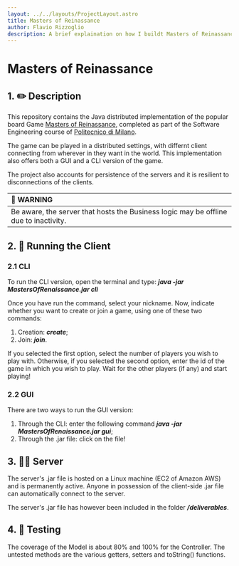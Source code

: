 ```yaml
---
layout: ../../layouts/ProjectLayout.astro
title: Masters of Reinassance
author: Flavio Rizzoglio
description: A brief explaination on how I buildt Masters of Reinassance!
---
```


# Masters of Reinassance

## 1. ✏️ Description

This repository contains the Java distributed implementation of the popular board Game [Masters of Reinassance](https://craniointernational.com/products/masters-of-renaissance/), completed as part of the Software Engineering course of [Politecnico di Milano](polimi.it).

The game can be played in a distributed settings, with differnt client connecting from wherever in they want in the world. This implementation also offers both a GUI and a CLI version of the game.

The project also accounts for persistence of the servers and it is resilient to disconnections of the clients.

| 🚨 WARNING                                                                           |
| :----------------------------------------------------------------------------------- |
| Be aware, the server that hosts the Business logic may be offline due to inactivity. |

## 2. 🚀 Running the Client

### 2.1 CLI

To run the CLI version, open the terminal and type:
_**java -jar MastersOfRenaissance.jar cli**_

Once you have run the command, select your nickname. Now, indicate whether you want to create or join a game, using one of these two commands:

1. Creation: _**create**_;
2. Join: _**join**_.

If you selected the first option, select the number of players you wish to play with. Otherwise, if you selected the second option, enter the id of the game in which you wish to play.
Wait for the other players (if any) and start playing!

### 2.2 GUI

There are two ways to run the GUI version:

1. Through the CLI: enter the following command _**java -jar MastersOfRenaissance.jar gui**_;
2. Through the .jar file: click on the file!

## 3. 🧑‍💻 Server

The server's .jar file is hosted on a Linux machine (EC2 of Amazon AWS) and is permanently active. Anyone in possession of the client-side .jar file can automatically connect to the server.

The server's .jar file has however been included in the folder _**/deliverables**_.

## 4. 🧪 Testing

The coverage of the Model is about 80% and 100% for the Controller. The untested methods are the various getters, setters and toString() functions.

